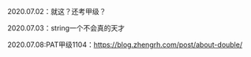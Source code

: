 2020.07.02：就这？还考甲级？

2020.07.03：string一个不会真的天才

2020.07.08:PAT甲级1104：https://blog.zhengrh.com/post/about-double/

